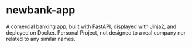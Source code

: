 # newbank-app
A comercial banking app, built with FastAPI, displayed with Jinja2, and deployed on Docker.
Personal Project, not designed to a real company nor related to any similar names.
